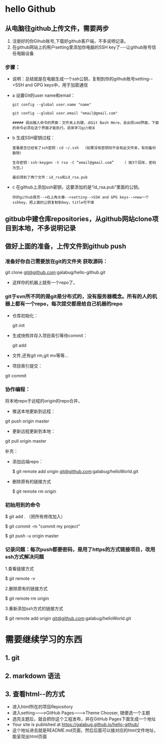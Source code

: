 # hello Github

## 从电脑往github上传文件，需要两步
1. 注册好的你Gihub账号,下载好github客户端，不多说明记录。
2. 在github网站上的用户setting里添加你电脑的SSH key了---让github账号信任电脑设备
  ### 步骤：
  - 说明：总结就是在电脑生成一个ssh公钥，复制到你的github账号setting-->SSH and GPG keys中，用于加密通信
  - a 设置Git的user name和email：
     
        git config --global user.name "name"
      
        git config --global user.email "email@gmail.com"

        ##### 调出输入命令的界面：文件夹上右键，点Git Bash Here，会出现cmd界面，下面的命令必须在这个界面才能执行。具体学习git相关

  - b 生成SSH密钥过程：
      
        查看是否已经有了ssh密钥：cd ~/.ssh  （如果没有密钥则不会有此文件夹，有则备份删除）
        
        生存密钥：ssh-keygen -t rsa -C “email@gmail.com”    （ 按3个回车，密码为空。）

        最后得到了两个文件：id_rsa和id_rsa.pub

  - c 在github上添加ssh密钥，这要添加的是“id_rsa.pub”里面的公钥。

        你的github首页-->右上角头像-->setting-->SSH and GPG keys-->new一个sshkey，把上面的公钥复制到key，title可不填

## gitbub中建仓库repositories，从github网站clone项目到本地，不多说明记录

## 做好上面的准备，上传文件到github  push

### 准备好你自己需要放在git的文件夹 获取源码：

  git clone git@github.com:galabug/hello-github.git

- 这样你的机器上就有一个repo了。

### git于svn所不同的是git是分布式的，没有服务器概念。所有的人的机器上都有一个repo，每次提交都是给自己机器的repo

-  仓库初始化：
   
   git init

-  生成快照并存入项目索引等待commit：
    
    git add

-  文件,还有git rm,git mv等等…

-  项目索引提交：
  
  git commit

### 协作编程：

  将本地repo于远程的origin的repo合并，

-  推送本地更新到远程：

  git push origin master

-  更新远程更新到本地：

  git pull origin master

  补充：
  - 添加远端repo：

    $ git remote add origin git@github.com:galabug/helloWorld.git

  - 删除原有的链接方式

    $ git remote rm origin


### 初始用到的命令

  $ git add .   （把所有修改加入）

  $ git commit -m "commit my project"

  $ git push -u origin master

### 记录问题：每次push都要密码，是用了https的方式链接项目，改用ssh方式解决问题

  1.查看链接方式

   $ git remote -v

  2.删除原有的链接方式

   $ git remote rm origin

  3.重新添加ssh方式的链接方式

   $ git remote add origin git@github.com:galabug/helloWorld.git

# 需要继续学习的东西
## 1. git
## 2. markdown 语法
## 3. 查看html--的方式
   - 进入html所在的项目Repository
   - 进入setting--->GitHub Pages--->Theme Chooser, 随便选一个主题
   - 选完主题后，就会把你这个工程发布，并在GitHub Pages下面生成一个地址
   - Your site is published at https://galabug.github.io/hello-github/
   - 这个地址进去就是README.md页面，然后后面可以接对应的html文件地址，能呈现出html页面

